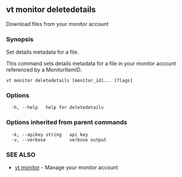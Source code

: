 ## vt monitor deletedetails

Download files from your monitor account

### Synopsis

Set details metadata for a file.

This command sets details metadata for a file in your monitor account
referenced by a MonitorItemID.

```
vt monitor deletedetails [monitor_id]... [flags]
```

### Options

```
  -h, --help   help for deletedetails
```

### Options inherited from parent commands

```
  -k, --apikey string   api key
  -v, --verbose         verbose output
```

### SEE ALSO

* [vt monitor](vt_monitor.md)	 - Manage your monitor account

